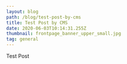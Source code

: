 ```yaml
---
layout: blog
path: /blog/test-post-by-cms
title: Test Post by CMS
date: 2020-06-03T10:14:31.255Z
thumbnail: frontpage_banner_upper_small.jpg
tag: general
---
```

Test Post